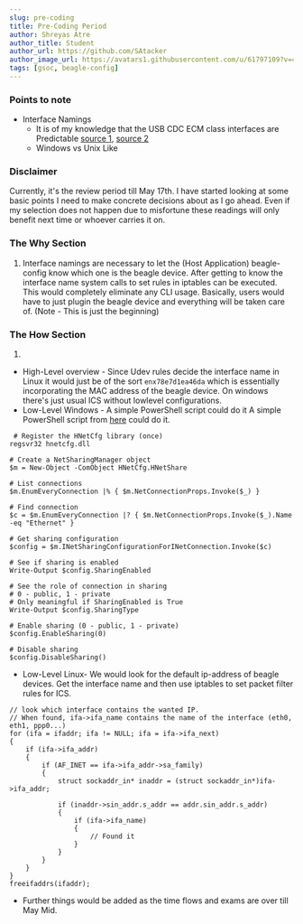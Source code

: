 ```yaml
---
slug: pre-coding
title: Pre-Coding Period
author: Shreyas Atre
author_title: Student
author_url: https://github.com/SAtacker
author_image_url: https://avatars1.githubusercontent.com/u/61797109?v=4
tags: [gsoc, beagle-config]
---
```


### Points to note
- Interface Namings
  - It is of my knowledge that the USB CDC ECM class interfaces are Predictable [source 1](https://cgit.freedesktop.org/systemd/systemd/tree/src/udev/udev-builtin-net_id.c##n20), [source 2](https://www.freedesktop.org/wiki/Software/systemd/PredictableNetworkInterfaceNames/)
  - Windows vs Unix Like 
<!--truncate-->

### Disclaimer

Currently, it's the review period till May 17th. I have started looking at some basic points I need to make concrete decisions about as I go ahead. Even if my selection does not happen due to misfortune these readings will only benefit next time or whoever carries it on.

### The Why Section
1. Interface namings are necessary to let the (Host Application) beagle-config know which one is the beagle device. After getting to know the interface name system calls to set rules in iptables can be executed. This would completely eliminate any CLI usage. Basically, users would have to just plugin the beagle device and everything will be taken care of. (Note - This is just the beginning)

### The How Section
1. 
 * High-Level overview - Since Udev rules decide the interface name in Linux it would just be of the sort `enx78e7d1ea46da` which is essentially incorporating the MAC address of the beagle device. On windows there's just usual ICS without lowlevel configurations.
 * Low-Level Windows - A simple PowerShell script could do it
 A simple PowerShell script from [here](https://superuser.com/questions/470319/how-to-enable-internet-connection-sharing-using-command-line) could do it.

```
 # Register the HNetCfg library (once)
regsvr32 hnetcfg.dll

# Create a NetSharingManager object
$m = New-Object -ComObject HNetCfg.HNetShare

# List connections
$m.EnumEveryConnection |% { $m.NetConnectionProps.Invoke($_) }

# Find connection
$c = $m.EnumEveryConnection |? { $m.NetConnectionProps.Invoke($_).Name -eq "Ethernet" }

# Get sharing configuration
$config = $m.INetSharingConfigurationForINetConnection.Invoke($c)

# See if sharing is enabled
Write-Output $config.SharingEnabled

# See the role of connection in sharing
# 0 - public, 1 - private
# Only meaningful if SharingEnabled is True
Write-Output $config.SharingType

# Enable sharing (0 - public, 1 - private)
$config.EnableSharing(0)

# Disable sharing
$config.DisableSharing()
```
 * Low-Level Linux- We would look for the default ip-address of beagle devices. Get the interface name and then use iptables to set packet filter rules for ICS. 
 <!-- The below script is from [here](https://stackoverflow.com/questions/848040/how-can-i-get-the-interface-name-index-associated-with-a-tcp-socket) -->
```
// look which interface contains the wanted IP.
// When found, ifa->ifa_name contains the name of the interface (eth0, eth1, ppp0...)
for (ifa = ifaddr; ifa != NULL; ifa = ifa->ifa_next)
{
    if (ifa->ifa_addr)
    {
        if (AF_INET == ifa->ifa_addr->sa_family)
        {
            struct sockaddr_in* inaddr = (struct sockaddr_in*)ifa->ifa_addr;

            if (inaddr->sin_addr.s_addr == addr.sin_addr.s_addr)
            {
                if (ifa->ifa_name)
                {
                    // Found it
                }
            }
        }
    }
}
freeifaddrs(ifaddr);
```

* Further things would be added as the time flows and exams are over till May Mid.
